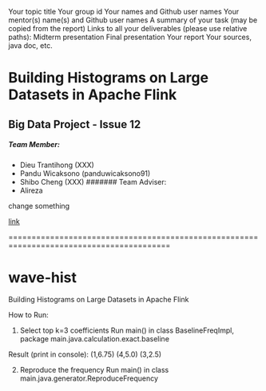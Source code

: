 Your topic title
Your group id
Your names and Github user names
Your mentor(s) name(s) and Github user names
A summary of your task (may be copied from the report)
Links to all your deliverables (please use relative paths):
Midterm presentation
Final presentation
Your report
Your sources, java doc, etc.

# Building Histograms on Large Datasets in Apache Flink
## Big Data Project - Issue 12
##### Team Member:
* Dieu Trantihong (XXX)
* Pandu Wicaksono (panduwicaksono91)
* Shibo Cheng (XXX)
####### Team Adviser:
* Alireza

change something

[link](test.txt)






=========================================================================================
# wave-hist
Building Histograms on Large Datasets in Apache Flink


How to Run:

1. Select top k=3 coefficients 
Run main() in class BaselineFreqImpl, package main.java.calculation.exact.baseline

Result (print in console):
(1,6.75)
(4,5.0)
(3,2.5)

2. Reproduce the frequency
Run main() in class main.java.generator.ReproduceFrequency
